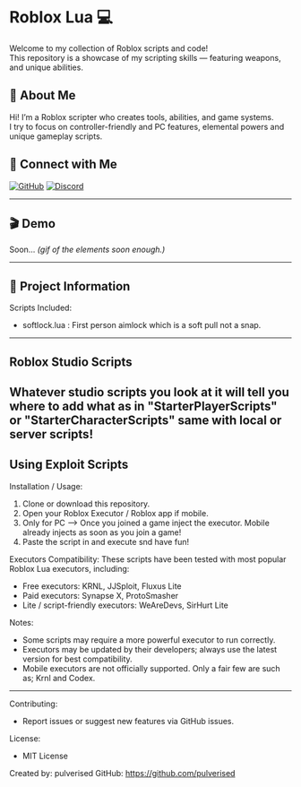 
# Roblox Lua 💻

Welcome to my collection of Roblox scripts and code!  
This repository is a showcase of my scripting skills — featuring weapons, and unique abilities.  



## 👤 About Me
Hi! I’m a Roblox scripter who creates tools, abilities, and game systems.  
I try to focus on controller-friendly and PC features, elemental powers and unique gameplay scripts.  

## 🔗 Connect with Me
[![GitHub](https://img.shields.io/badge/GitHub-000?logo=github&logoColor=white)](https://github.com/pulverised)
[![Discord](https://img.shields.io/badge/Discord-5865F2?logo=discord&logoColor=white)](https://discordapp.com/users/1237312966509203480)

---

## 🎬 Demo
Soon...
*(gif of the elements soon enough.)*  

---

## 📂 Project Information

Scripts Included:
- softlock.lua      : First person aimlock which is a soft pull not a snap.

---

## Roblox Studio Scripts

Whatever studio scripts you look at it will tell you where to add what as in "StarterPlayerScripts" or "StarterCharacterScripts" same with local or server scripts!
---

## Using Exploit Scripts

Installation / Usage:
1. Clone or download this repository.
2. Open your Roblox Executor / Roblox app if mobile.
3. Only for PC --> Once you joined a game inject the executor.
   Mobile already injects as soon as you join a game!
4. Paste the script in and execute snd have fun!


Executors Compatibility:
These scripts have been tested with most popular Roblox Lua executors, including:
- Free executors: KRNL, JJSploit, Fluxus Lite
- Paid executors: Synapse X, ProtoSmasher
- Lite / script-friendly executors: WeAreDevs, SirHurt Lite

Notes:
- Some scripts may require a more powerful executor to run correctly.
- Executors may be updated by their developers; always use the latest version for best compatibility.
- Mobile executors are not officially supported. Only a fair few are such as; Krnl and Codex.

---

Contributing:
- Report issues or suggest new features via GitHub issues.

License:
- MIT License

Created by: pulverised
GitHub: https://github.com/pulverised
